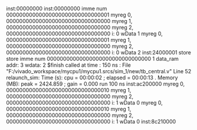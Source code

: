 inst:00000000
inst:00000000
imme num 00000000000000000000000000000001
myreg           0, 00000000000000000000000000000000
myreg           1, 00000000000000000000000000000000
myreg           2, 00000000000000000000000000000000
i:   0    wData          1
myreg           0, 00000000000000000000000000000001
myreg           1, 00000000000000000000000000000000
myreg           2, 00000000000000000000000000000000
i:   0    wData          2
inst:24000001
store store
imme num 00000000000000000000000000000000
 1 data_ram addr: 3 wdata:         2
$finish called at time : 150 ns : File "F:/vivado_workspace/mycpu1/mycpu1.srcs/sim_1/new/tb_central.v" Line 52
relaunch_sim: Time (s): cpu = 00:00:02 ; elapsed = 00:00:13 . Memory (MB): peak = 2424.859 ; gain = 0.000
run 100 ns
inst:ac200000
myreg           0, 00000000000000000000000000000010
myreg           1, 00000000000000000000000000000000
myreg           2, 00000000000000000000000000000000
i:   1    wData          0
myreg           0, 00000000000000000000000000000010
myreg           1, 00000000000000000000000000000000
myreg           2, 00000000000000000000000000000000
i:   1    wData          0
inst:8c210000